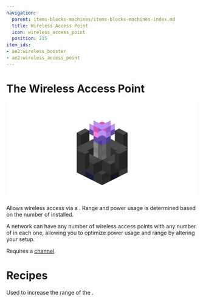 ```yaml
---
navigation:
  parent: items-blocks-machines/items-blocks-machines-index.md
  title: Wireless Access Point
  icon: wireless_access_point
  position: 215
item_ids:
- ae2:wireless_booster
- ae2:wireless_access_point
---
```


# The Wireless Access Point

![A picture of a wireless access point.](../assets/blocks/wireless_access_point.png)

Allows wireless access via a <ItemLink id="wireless_terminal" />.
Range and power usage is determined based on the number of <ItemLink id="wireless_booster" /> installed.

A network can have any number of wireless access points with any number
of <ItemLink id="wireless_booster" /> in each one, allowing you to optimize power usage
and range by altering your setup.

Requires a [channel](channels.md).

# Recipes

<RecipeFor id="wireless_access_point" />

Used to increase the range of the <ItemLink id="wireless_access_point" />.

<RecipeFor id="wireless_booster" />
